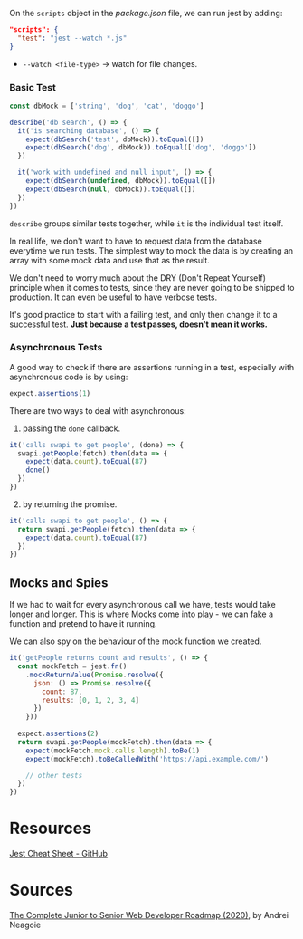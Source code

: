 On the `scripts` object in the *package.json* file, we can run jest by adding:
```json
"scripts": {
  "test": "jest --watch *.js"
}
```
- `--watch <file-type>` → watch for file changes.

### Basic Test
```javascript
const dbMock = ['string', 'dog', 'cat', 'doggo']

describe('db search', () => {
  it('is searching database', () => {
    expect(dbSearch('test', dbMock)).toEqual([])
    expect(dbSearch('dog', dbMock)).toEqual(['dog', 'doggo'])
  })

  it('work with undefined and null input', () => {
    expect(dbSearch(undefined, dbMock)).toEqual([])
    expect(dbSearch(null, dbMock)).toEqual([])
  })
})
```
`describe` groups similar tests together, while `it` is the individual test itself.

In real life, we don't want to have to request data from the database everytime we run tests. The simplest way to mock the data is by creating an array with some mock data and use that as the result.

We don't need to worry much about the DRY (Don't Repeat Yourself) principle when it comes to tests, since they are never going to be shipped to production. It can even be useful to have verbose tests.

It's good practice to start with a failing test, and only then change it to a successful test. **Just because a test passes, doesn't mean it works.**

### Asynchronous Tests
A good way to check if there are assertions running in a test, especially with asynchronous code is by using:
```javascript
expect.assertions(1)
```

There are two ways to deal with asynchronous:
1. passing the `done` callback.
```javascript
it('calls swapi to get people', (done) => {
  swapi.getPeople(fetch).then(data => {
    expect(data.count).toEqual(87)
    done()
  })
})
```
2. by returning the promise.
```javascript
it('calls swapi to get people', () => {
  return swapi.getPeople(fetch).then(data => {
    expect(data.count).toEqual(87)
  })
})
```

## Mocks and Spies
If we had to wait for every asynchronous call we have, tests would take longer and longer. This is where Mocks come into play - we can fake a function and pretend to have it running.

We can also spy on the behaviour of the mock function we created.
```javascript
it('getPeople returns count and results', () => {
  const mockFetch = jest.fn()
    .mockReturnValue(Promise.resolve({
      json: () => Promise.resolve({
        count: 87,
        results: [0, 1, 2, 3, 4]
      })
    }))
  
  expect.assertions(2)
  return swapi.getPeople(mockFetch).then(data => {
    expect(mockFetch.mock.calls.length).toBe(1)
    expect(mockFetch).toBeCalledWith('https://api.example.com/')

    // other tests
  })
})
```

# Resources
[Jest Cheat Sheet - GitHub](https://github.com/sapegin/jest-cheat-sheet)

# Sources
[The Complete Junior to Senior Web Developer Roadmap (2020)](https://www.udemy.com/course/the-complete-junior-to-senior-web-developer-roadmap/), by Andrei Neagoie
